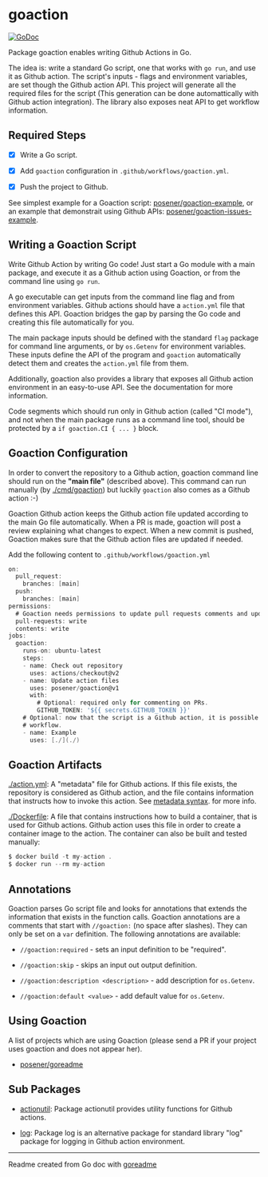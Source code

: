 # goaction

[![GoDoc](https://img.shields.io/badge/pkg.go.dev-doc-blue)](http://pkg.go.dev/github.com/posener/goaction)

Package goaction enables writing Github Actions in Go.

The idea is: write a standard Go script, one that works with `go run`, and use it as Github action.
The script's inputs - flags and environment variables, are set though the Github action API. This
project will generate all the required files for the script (This generation can be done
automattically with Github action integration). The library also exposes neat API to get workflow
information.

## Required Steps

- [x] Write a Go script.

- [x] Add `goaction` configuration in `.github/workflows/goaction.yml`.

- [x] Push the project to Github.

See simplest example for a Goaction script: [posener/goaction-example](https://github.com/posener/goaction-example),
or an example that demonstrait using Github APIs: [posener/goaction-issues-example](https://github.com/posener/goaction-issues-example).

## Writing a Goaction Script

Write Github Action by writing Go code! Just start a Go module with a main package, and execute it
as a Github action using Goaction, or from the command line using `go run`.

A go executable can get inputs from the command line flag and from environment variables. Github
actions should have a `action.yml` file that defines this API. Goaction bridges the gap by parsing
the Go code and creating this file automatically for you.

The main package inputs should be defined with the standard `flag` package for command line
arguments, or by `os.Getenv` for environment variables. These inputs define the API of the program
and `goaction` automatically detect them and creates the `action.yml` file from them.

Additionally, goaction also provides a library that exposes all Github action environment in an
easy-to-use API. See the documentation for more information.

Code segments which should run only in Github action (called "CI mode"), and not when the main
package runs as a command line tool, should be protected by a `if goaction.CI { ... }` block.

## Goaction Configuration

In order to convert the repository to a Github action, goaction command line should run on the
**"main file"** (described above). This command can run manually (by [./cmd/goaction](./cmd/goaction)) but luckily
`goaction` also comes as a Github action :-)

Goaction Github action keeps the Github action file updated according to the main Go file
automatically. When a PR is made, goaction will post a review explaining what changes to expect.
When a new commit is pushed, Goaction makes sure that the Github action files are updated if needed.

Add the following content to `.github/workflows/goaction.yml`

```go
on:
  pull_request:
    branches: [main]
  push:
    branches: [main]
permissions:
  # Goaction needs permissions to update pull requests comments and update contents.
  pull-requests: write
  contents: write
jobs:
  goaction:
    runs-on: ubuntu-latest
    steps:
    - name: Check out repository
      uses: actions/checkout@v2
    - name: Update action files
      uses: posener/goaction@v1
      with:
        # Optional: required only for commenting on PRs.
        GITHUB_TOKEN: '${{ secrets.GITHUB_TOKEN }}'
    # Optional: now that the script is a Github action, it is possible to run it in the
    # workflow.
    - name: Example
      uses: [./](./)
```

## Goaction Artifacts

[./action.yml](./action.yml): A "metadata" file for Github actions. If this file exists, the repository is
considered as Github action, and the file contains information that instructs how to invoke this
action. See [metadata syntax](https://help.github.com/en/actions/building-actions/metadata-syntax-for-github-actions).
for more info.

[./Dockerfile](./Dockerfile): A file that contains instructions how to build a container, that is used for Github
actions. Github action uses this file in order to create a container image to the action. The
container can also be built and tested manually:

```go
$ docker build -t my-action .
$ docker run --rm my-action
```

## Annotations

Goaction parses Go script file and looks for annotations that extends the information that exists in
the function calls. Goaction annotations are a comments that start with `//goaction:` (no space
after slashes). They can only be set on a `var` definition. The following annotations are available:

* `//goaction:required` - sets an input definition to be "required".

* `//goaction:skip` - skips an input out output definition.

* `//goaction:description <description>` - add description for `os.Getenv`.

* `//goaction:default <value>` - add default value for `os.Getenv`.

## Using Goaction

A list of projects which are using Goaction (please send a PR if your project uses goaction and does
not appear her).

* [posener/goreadme](http://github.com/posener/goreadme)

## Sub Packages

* [actionutil](./actionutil): Package actionutil provides utility functions for Github actions.

* [log](./log): Package log is an alternative package for standard library "log" package for logging in Github action environment.

---
Readme created from Go doc with [goreadme](https://github.com/posener/goreadme)

